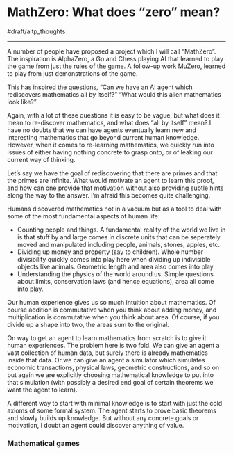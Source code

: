 # MathZero: What does “zero” mean?
#draft/aitp_thoughts
- - - -
A number of people have proposed a project which I will call “MathZero”.  The inspiration is AlphaZero, a Go and Chess playing AI that learned to play the game from just the rules of the game.  A follow-up work MuZero, learned to play from just demonstrations of the game.

This has inspired the questions, “Can we have an AI agent which rediscovers mathematics all by itself?”  “What would this alien mathematics look like?”

Again, with a lot of these questions it is easy to be vague, but what does it mean to re-discover mathematics, and what does “all by itself” mean?  I have no doubts that we can have agents eventually learn new and interesting mathematics that go beyond current human knowledge.  However, when it comes to re-learning mathematics, we quickly run into issues of either having nothing concrete to grasp onto, or of leaking our current way of thinking.

Let’s say we have the goal of rediscovering that there are primes and that the primes are infinite.  What would motivate an agent to learn this proof, and how can one provide that motivation without also providing subtle hints along the way to the answer.  I’m afraid this becomes quite challenging.

Humans discovered mathematics not in a vacuum but as a tool to deal with some of the most fundamental aspects of human life:
* Counting people and things.  A fundamental reality of the world we live in is that stuff by and large comes in discrete units that can be seperately moved and manipulated including people, animals, stones, apples, etc.
* Dividing up money and property (say to children).  Whole number divisibility quickly comes into play here when dividing up indivisible objects like animals.  Geometric length and area also comes into play.
* Understanding the physics of the world around us.  Simple questions about limits, conservation laws (and hence equations), area all come into play.

Our human experience gives us so much intuition about mathematics.  Of course addition is commutative when you think about adding money, and multiplication is commutative when you think about area.  Of course, if you divide up a shape into two, the areas sum to the original.

On way to get an agent to learn mathematics from scratch is to give it human experiences.  The problem here is two fold.  We can give an agent a vast collection of human data, but surely there is already mathematics inside that data.  Or we can give an agent a simulator which simulates economic transactions, physical laws, geometric constructions, and so on but again we are explicitly choosing mathematical knowledge to put into that simulation (with possibly a desired end goal of certain theorems we want the agent to learn).

A different way to start with minimal knowledge is to start with just the cold axioms of some formal system.  The agent starts to prove basic theorems and slowly builds up knowledge.  But without any concrete goals or motivation, I doubt an agent could discover anything of value.

### Mathematical games
